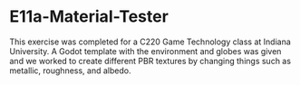 # E11a-Material-Tester

This exercise was completed for a C220 Game Technology class at Indiana University. A Godot template with the environment and globes was given and we worked to create different PBR textures by changing things such as metallic, roughness, and albedo. 

